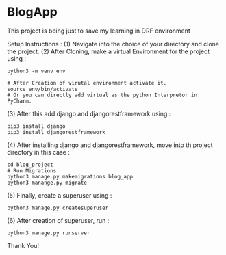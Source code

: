 # BlogApp
This project is being just to save my learning in DRF environment

Setup Instructions :
(1) Navigate into the choice of your directory and clone the project.
(2) After Cloning, make a virtual Environment for the project using :
    
    python3 -m venv env
    
    # After Creation of virutal environment activate it.
    source env/bin/activate
    # Or you can directly add virtual as the python Interpretor in PyCharm.
    
(3) After this add django and djangorestframework using :
  
    pip3 install django
    pip3 install djangorestframework

(4) After installing django and djangorestframework, move into th project directory in this case :
    
    cd blog_project
    # Run Migrations
    python3 manage.py makemigrations blog_app
    python3 manange.py migrate
(5) Finally, create a superuser using :

    python3 manage.py createsuperuser
(6) After creation of superuser, run :

    python3 manage.py runserver

Thank You!
    
